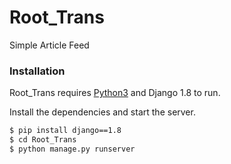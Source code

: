 # Root_Trans
Simple Article Feed


### Installation

Root_Trans requires [Python3](https://www.python.org/) and Django 1.8 to run.

Install the dependencies and start the server.

```sh
$ pip install django==1.8
$ cd Root_Trans
$ python manage.py runserver
```
